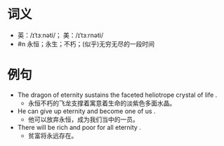 # 词义
- 英：/ɪˈtɜːnəti/； 美：/ɪˈtɜːrnəti/
- #n 永恒；永生；不朽；(似乎)无穷无尽的一段时间
# 例句
- The dragon of eternity sustains the faceted heliotrope crystal of life .
	- 永恒不朽的飞龙支撑着寓意着生命的淡紫色多面水晶。
- He can give up eternity and become one of us .
	- 他可以放弃永恒，成为我们当中的一员。
- There will be rich and poor for all eternity .
	- 贫富将永远存在。
